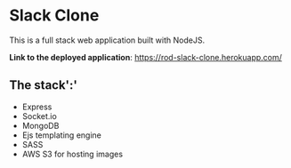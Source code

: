 # Slack Clone

This is a full stack web application built with NodeJS.

**Link to the deployed application**: https://rod-slack-clone.herokuapp.com/

## The stack':'

- Express
- Socket.io
- MongoDB
- Ejs templating engine
- SASS
- AWS S3 for hosting images
